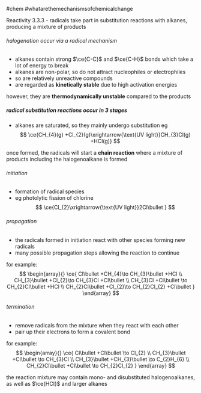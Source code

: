 #chem #whatarethemechanismsofchemicalchange 

Reactivity 3.3.3 - radicals take part in substitution reactions with alkanes, producing a mixture of products

###### halogenation occur via a radical mechanism
- alkanes contain strong $\ce{C-C}$ and $\ce{C-H}$ bonds which take a lot of energy to break
- alkanes are non-polar, so do not attract nucleophiles or electrophiles
- so are relatively unreactive compounds
- are regarded as **kinetically stable** due to high activation energies

however, they are **thermodynamically unstable** compared to the products

##### radical substitution reactions occur in 3 stages
- alkanes are saturated, so they mainly undergo substitution
eg
$$
\ce{CH_{4}(g) +Cl_{2}(g)\xrightarrow{\text{UV light}}CH_{3}Cl(g) +HCl(g)}
$$

once formed, the radicals will start a **chain reaction** where a mixture of products including the halogenoalkane is formed

###### initiation 
- formation of radical species
- eg photolytic fission of chlorine
$$
\ce{Cl_{2}\xrightarrow{\text{UV light}}2Cl\bullet }
$$
###### propagation
- the radicals formed in initiation react with other species forming new radicals
- many possible propagation steps allowing the reaction to continue

for example:
$$
\begin{array}{}
\ce{
 Cl\bullet +CH_{4}\to CH_{3}\bullet +HCl \\
CH_{3}\bullet +Cl_{2}\to CH_{3}Cl +Cl\bullet  \\
CH_{3}Cl +Cl\bullet \to CH_{2}Cl\bullet +HCl \\
CH_{2}Cl\bullet +Cl_{2}\to CH_{2}Cl_{2} +Cl\bullet 
}
\end{array}
$$

###### termination
- remove radicals from the mixture when they react with each other
- pair up their electrons to form a covalent bond

for example:
$$
\begin{array}{}
\ce{
Cl\bullet +Cl\bullet \to Cl_{2} \\
CH_{3}\bullet +Cl\bullet \to CH_{3}Cl \\
CH_{3}\bullet +CH_{3}\bullet \to C_{2}H_{6} \\
CH_{2}Cl\bullet +Cl\bullet \to CH_{2}Cl_{2}
}
\end{array}
$$

the reaction mixture may contain mono- and disubstituted halogenoalkanes, as well as $\ce{HCl}$ and larger alkanes